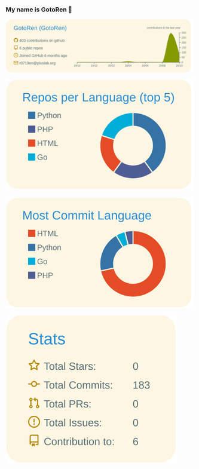 ### My name is GotoRen 👋
[![](https://raw.githubusercontent.com/GotoRen/GotoRen/master/profile-summary-card-output/solarized/0-profile-details.svg)](https://github.com/vn7n24fzkq/github-profile-summary-cards)

[![](https://raw.githubusercontent.com/GotoRen/GotoRen/master/profile-summary-card-output/solarized/1-repos-per-language.svg)](https://github.com/vn7n24fzkq/github-profile-summary-cards)&emsp;[![](https://raw.githubusercontent.com/GotoRen/GotoRen/master/profile-summary-card-output/solarized/2-most-commit-language.svg)](https://github.com/vn7n24fzkq/github-profile-summary-cards)

[![](https://raw.githubusercontent.com/GotoRen/GotoRen/master/profile-summary-card-output/solarized/3-stats.svg)](https://github.com/vn7n24fzkq/github-profile-summary-cards)

